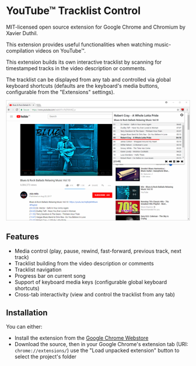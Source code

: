 # YouTube™ Tracklist Control
MIT-licensed open source extension for Google Chrome and Chromium by Xavier Duthil.  

This extension provides useful functionalities when watching music-compilation videos on YouTube™.  

This extension builds its own interactive tracklist by scanning for timestamped tracks in the video description or comments.  

The tracklist can be displayed from any tab and controlled via global keyboard shortcuts (defaults are the keyboard's media buttons, configurable from the "Extensions" settings).

![Screenshot](img/screenshot.png)

## Features
- Media control (play, pause, rewind, fast-forward, previous track, next track)
- Tracklist building from the video description or comments
- Tracklist navigation
- Progress bar on current song
- Support of keyboard media keys (configurable global keyboard shortcuts)
- Cross-tab interactivity (view and control the tracklist from any tab)

## Installation
You can either:
- Install the extension from the [Google Chrome Webstore](https://chrome.google.com/webstore/detail/youtube-compilation-helpe/acdincmjdbdcndnidcmajippglnbplhk/related?hl=fr)
- Download the source, then in your Google Chrome's extension tab (URI: `chrome://extensions/`) use the "Load unpacked extension" button to select the project's folder
